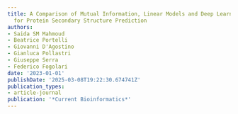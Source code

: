 ```yaml
---
title: A Comparison of Mutual Information, Linear Models and Deep Learning Networks
  for Protein Secondary Structure Prediction
authors:
- Saida SM Mahmoud
- Beatrice Portelli
- Giovanni D'Agostino
- Gianluca Pollastri
- Giuseppe Serra
- Federico Fogolari
date: '2023-01-01'
publishDate: '2025-03-08T19:22:30.674741Z'
publication_types:
- article-journal
publication: '*Current Bioinformatics*'
---
```

